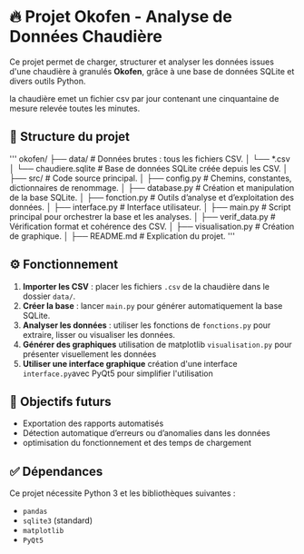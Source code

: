 # 🔥 Projet Okofen - Analyse de Données Chaudière

Ce projet permet de charger, structurer et analyser les données issues d'une chaudière à granulés **Okofen**, grâce à une base de données SQLite et divers outils Python.

la chaudière emet un fichier csv par jour contenant une cinquantaine de mesure relevée toutes les minutes.

## 📁 Structure du projet

'''
okofen/
├── data/                        # Données brutes : tous les fichiers CSV.
│   └── *.csv
│   └── chaudiere.sqlite         # Base de données SQLite créée depuis les CSV.
│
├── src/                         # Code source principal.
│   ├── config.py                # Chemins, constantes, dictionnaires de renommage.
│   ├── database.py              # Création et manipulation de la base SQLite.
│   ├── fonction.py              # Outils d’analyse et d’exploitation des données.
│   ├── interface.py             # Interface utilisateur.
│   ├── main.py                  # Script principal pour orchestrer la base et les analyses.
│   ├── verif_data.py            # Vérification format et cohérence des CSV.
│   ├── visualisation.py         # Création de graphique.
│
├── README.md                    # Explication du projet.
'''


## ⚙️ Fonctionnement

1. **Importer les CSV** : placer les fichiers `.csv` de la chaudière dans le dossier `data/`.
2. **Créer la base** : lancer `main.py` pour générer automatiquement la base SQLite.
3. **Analyser les données** : utiliser les fonctions de `fonctions.py` pour extraire, lisser ou visualiser les données.
4. **Générer des graphiques** utilisation de matplotlib `visualisation.py` pour présenter visuellement les données
5. **Utiliser une interface graphique** création d'une interface `interface.py`avec PyQt5 pour simplifier l'utilisation

## 🚧 Objectifs futurs

- Exportation des rapports automatisés
- Détection automatique d’erreurs ou d’anomalies dans les données
- optimisation du fonctionnement et des temps de chargement

## ✅ Dépendances

Ce projet nécessite Python 3 et les bibliothèques suivantes :

- `pandas`
- `sqlite3` (standard)
- `matplotlib` 
- `PyQt5` 



